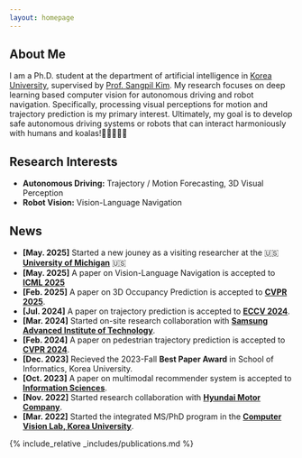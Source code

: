 ```yaml
---
layout: homepage
---
```


## About Me

I am a Ph.D. student at the department of artificial intelligence in [Korea University](https://korea.edu/mbshome/mbs/en/index.do), supervised by [Prof. Sangpil Kim](https://kuaicv.com/professor/). My research focuses on deep learning based computer vision for autonomous driving and robot navigation. Specifically, processing visual perceptions for motion and trajectory prediction is my primary interest. Ultimately, my goal is to develop safe autonomous driving systems or robots that can interact harmoniously with humans and koalas!🚙🧍‍♂️🐨🤖



## Research Interests

- **Autonomous Driving:** Trajectory / Motion Forecasting, 3D Visual Perception
- **Robot Vision:** Vision-Language Navigation

## News
- **[May. 2025]** Started a new jouney as a visiting researcher at the 🇺🇸 **[University of Michigan](https://web.eecs.umich.edu/~honglak/)** 🇺🇸
- **[May. 2025]** A paper on Vision-Language Navigation is accepted to **[ICML 2025](https://icml.cc/)**
- **[Feb. 2025]** A paper on 3D Occupancy Prediction is accepted to **[CVPR 2025](https://kuai-lab.github.io/cvpr2025protoocc/)**.
- **[Jul. 2024]** A paper on trajectory prediction is accepted to **[ECCV 2024](https://eccv.ecva.net/)**.
- **[Mar. 2024]** Started on-site research collaboration with **[Samsung Advanced Institute of Technology](https://www.sait.samsung.co.kr/saithome/main/main.do)**.
- **[Feb. 2024]** A paper on pedestrian trajectory prediction is accepted to **[CVPR 2024](https://cvpr.thecvf.com/)**.
- **[Dec. 2023]** Recieved the 2023-Fall **Best Paper Award** in School of Informatics, Korea University.
- **[Oct. 2023]** A paper on multimodal recommender system is accepted to **[Information Sciences](https://www.sciencedirect.com/journal/information-sciences)**.
- **[Nov. 2022]** Started research collaboration with **[Hyundai Motor Company](https://www.hyundai.com/worldwide/en)**.
- **[Mar. 2022]** Started the integrated MS/PhD program in the **[Computer Vision Lab, Korea University](https://kuaicv.com/)**.



{% include_relative _includes/publications.md %}


<!-- {% include_relative _includes/services.md %} -->